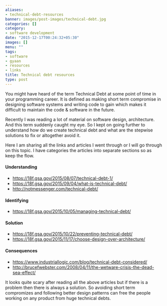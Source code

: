 ```yaml
---
aliases:
- technical-debt-resources
banner: images/post-images/technical-debt.jpg
categories: []
category:
- software development
date: "2015-12-17T00:24:32+05:30"
images: []
menu: ""
tags:
- software
- gyaan
- resources
- links
title: Technical debt resources
type: post
---
```

You might have heard of the term Technical Debt at some point of time in your programming career. It is defined as making short term compromise in designing software systems and writing code to gain which makes it difficult to maintain the code & software in the future.
<!--more-->
Recently I was reading a lot of material on software design, architecture. And this term suddenly caught my eye. So I kept on going further to understand how do we create technical debt and what are the stepwise solutions to fix or altogether avoid it.

Here I am sharing all the links and articles I went through or I will go through on this topic. I have categories the articles into separate sections so as keep the flow.

#### Understanding
- https://18f.gsa.gov/2015/08/07/technical-debt-1/
- https://18f.gsa.gov/2015/09/04/what-is-technical-debt/
- http://notmessenger.com/technical-debt/

#### Identifying
- https://18f.gsa.gov/2015/10/05/managing-technical-debt/

#### Solution
- https://18f.gsa.gov/2015/10/22/preventing-technical-debt/
- https://18f.gsa.gov/2015/11/17/choose-design-over-architecture/

#### Consequences
- https://www.industriallogic.com/blog/technical-debt-considered/
- http://brucefwebster.com/2008/04/11/the-wetware-crisis-the-dead-sea-effect/



It looks quite scary after reading all the above articles but if there is a problem then there is always a solution. So avoiding short term compromizes and following better design patterns can free the people working on any product from huge technical debts.
